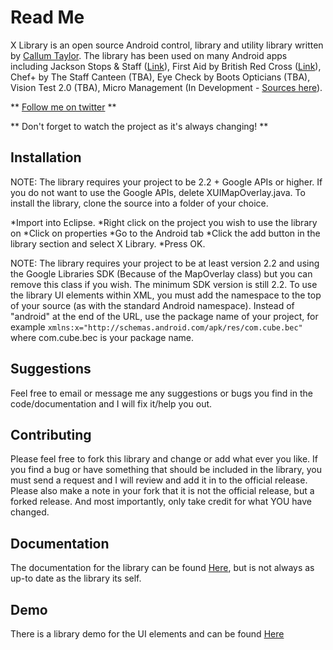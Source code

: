 Read Me
=======
X Library is an open source Android control, library and utility library written by [Callum Taylor][website].
The library has been used on many Android apps including Jackson Stops &amp; Staff ([Link][jss]), First Aid by British Red Cross ([Link][rca]), Chef+ by The Staff Canteen (TBA), Eye Check by Boots Opticians (TBA), Vision Test 2.0 (TBA), Micro Management (In Development - [Sources here][mpm]).

** [Follow me on twitter][twitter] **

** Don't forget to watch the project as it's always changing! **

Installation
------------
NOTE: The library requires your project to be 2.2 + Google APIs or higher. If you do not want to use the Google APIs, delete XUIMapOverlay.java.
To install the library, clone the source into a folder of your choice.

*Import into Eclipse.
*Right click on the project you wish to use the library on
*Click on properties
*Go to the Android tab
*Click the add button in the library section and select X Library.
*Press OK.

NOTE: The library requires your project to be at least version 2.2 and using the Google Libraries SDK (Because of the MapOverlay class) but you can remove this class if you wish. The minimum SDK version is still 2.2.
To use the library UI elements within XML, you must add the namespace to the top of your source (as with the standard Android namespace). Instead of "android" at the end of the URL, use the package name of your project, for example `xmlns:x="http://schemas.android.com/apk/res/com.cube.bec"` where com.cube.bec is your package name.

Suggestions
-----------
Feel free to email or message me any suggestions or bugs you find in the code/documentation and I will fix it/help you out.

Contributing
------------
Please feel free to fork this library and change or add what ever you like. If you find a bug or have something that should be included in the library, you must send a request and I will review and add it in to the official release. Please also make a note in your fork that it is not the official release, but a forked release. And most importantly, only take credit for what YOU have changed.

Documentation
-------------
The documentation for the library can be found [Here][doc], but is not always as up-to date as the library its self.

Demo
----
There is a library demo for the UI elements and can be found [Here][demo]

[jss]: http://market.android.com/details?id=uk.co.jacksonstops.property
[rca]: http://market.android.com/details?id=com.cube.rca
[mpm]: https://github.com/scruffyfox/Micro-Management
[doc]: http://scruffyfox.github.com/X-Library
[demo]: http://github.com/scruffyfox/X-Library-Demo
[website]: https://callumtaylor.net
[twitter]: http://twitter.com/scruffyfox